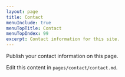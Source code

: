 ```yaml
---
layout: page
title: Contact
menuInclude: true
menuTopTitle: Contact
menuTopIndex: 99
excerpt: Contact information for this site.
---
```


Publish your contact information on this page.

Edit this content in `pages/contact/contact.md`.